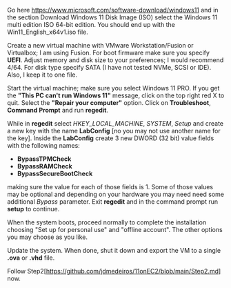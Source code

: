 Go here https://www.microsoft.com/software-download/windows11 and in the section Download Windows 11 Disk Image (ISO) select the Windows 11 multi edition ISO 64-bit edition. You should end up with the Win11_English_x64v1.iso file.


Create a new virtual machine with VMware Workstation/Fusion or Virtualbox; I am using Fusion. For boot firmware make sure you specify **UEFI**. Adjust memory and disk size to your preferences; I would recommend 4/64. For disk type specify SATA (I have not tested NVMe, SCSI or IDE). Also, I keep it to one file.


Start the virtual machine; make sure you select Windows 11 PRO. If you get the **"This PC can't run Windows 11"** message, click on the top right red X to quit. Select the **"Repair your computer"** option. Click on **Troubleshoot**, **Command Prompt** and run **regedit**. 


While in  **regedit** select _HKEY_LOCAL_MACHINE_, _SYSTEM_, _Setup_ and create a new key with the name **LabConfig** [no you may not use another name for the key]. Inside the **LabConfig** create 3 new DWORD (32 bit) value fields with the following names: 
- **BypassTPMCheck**
- **BypassRAMCheck**
- **BypassSecureBootCheck**

making sure the value for each of those fields is 1. Some of those values may be optional and depending on your hardware you may need need some additional _Bypass_ parameter. Exit **regedit** and in the command prompt run **setup** to continue.

When the system boots, proceed normally to complete the installation choosing "Set up for personal use" and "offline account". The other options you may choose as you like.

Update the system. When done, shut it down and export the VM to a single **.ova** or **.vhd** file.

Follow Step2[https://github.com/jdmedeiros/11onEC2/blob/main/Step2.md] now.
